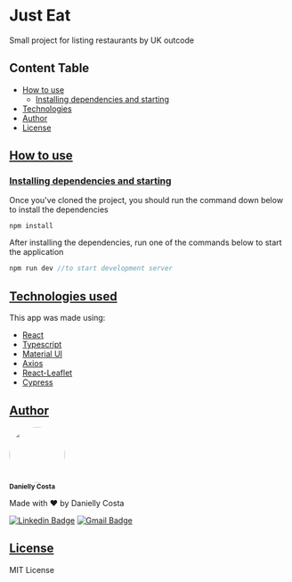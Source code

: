 # Just Eat
Small project for listing restaurants by UK outcode

## Content Table

- [How to use](#how-to-use)
  - [Installing dependencies and starting](#install)
- [Technologies](#technologies)
- [Author](#author)
- [License](#license)

## [How to use](#how-to-use)

### [Installing dependencies and starting](#install)

Once you've cloned the project, you should run the command down below to install the dependencies

```
npm install
```

After installing the dependencies, run one of the commands below to start the application

```js
npm run dev //to start development server
```

## [Technologies used](#technologies)

This app was made using:

- [React](https://reactjs.org/)
- [Typescript](https://www.typescriptlang.org/)
- [Material UI](https://mui.com/)
- [Axios](https://www.npmjs.com/package/axios)
- [React-Leaflet](https://react-leaflet.js.org/)
- [Cypress](https://www.cypress.io/)

## [Author](#author)

 <img style="border-radius: 50%;" src="https://avatars.githubusercontent.com/u/29708442?v=4" width="100px;" alt=""/>
 <br />
 <sub><b>Danielly Costa</b></sub>

Made with ❤️ by Danielly Costa

[![Linkedin Badge](https://img.shields.io/badge/-Danielly-blue?style=flat-square&logo=Linkedin&logoColor=white&link=https://www.linkedin.com/in/danielly-costa/)](https://www.linkedin.com/in/danielly-costa/)
[![Gmail Badge](https://img.shields.io/badge/-daniellycmcosta@gmail.com-c14438?style=flat-square&logo=Gmail&logoColor=white&link=mailto:daniellycmcosta@gmail.com)](mailto:daniellycmcosta@gmail.com)

## [License](#license)

MIT License